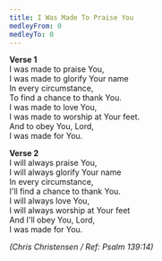 ```yaml
---
title: I Was Made To Praise You
medleyFrom: 0
medleyTo: 0
---
```


**Verse 1**  
I was made to praise You,  
I was made to glorify Your name  
In every circumstance,  
To find a chance to thank You.  
I was made to love You,  
I was made to worship at Your feet.  
And to obey You, Lord,  
I was made for You.

**Verse 2**  
I will always praise You,  
I will always glorify Your name  
In every circumstance,  
I'll find a chance to thank You.  
I will always love You,  
I will always worship at Your feet  
And I'll obey You, Lord,  
I was made for You.

_(Chris Christensen / Ref: Psalm 139:14)_
